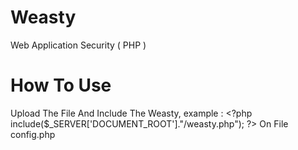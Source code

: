# Weasty
Web Application Security ( PHP )
# How To Use
Upload The File And Include The Weasty, example : \<?php include($_SERVER['DOCUMENT_ROOT']."/weasty.php"); ?> On File config.php
